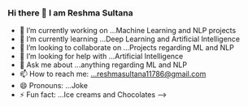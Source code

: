 ### Hi there 👋 I am Reshma Sultana


- 🔭 I’m currently working on ...Machine Learning and NLP projects
- 🌱 I’m currently learning ...Deep Learning and Artificial Intelligence
- 👯 I’m looking to collaborate on ...Projects regarding ML and NLP
- 🤔 I’m looking for help with ...Artificial Intelligence
- 💬 Ask me about ...anything regarding ML and NLP
- 📫 How to reach me: ...reshmasultana11786@gmail.com
- 😄 Pronouns: ...Joke
- ⚡ Fun fact: ...Ice creams and Chocolates
-->
